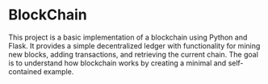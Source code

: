 # BlockChain
This project is a basic implementation of a blockchain using Python and Flask. It provides a simple decentralized ledger with functionality for mining new blocks, adding transactions, and retrieving the current chain. The goal is to understand how blockchain works by creating a minimal and self-contained example.
